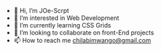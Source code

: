 - 👋 Hi, I’m JOe-Scrpt
- 👀 I’m interested in Web Development
- 🌱 I’m currently learning CSS Grids
- 💞️ I’m looking to collaborate on front-End projects
- 📫 How to reach me chilabimwango@gmail.com

<!---
JOe-Scrpt/JOe-Scrpt is a ✨ special ✨ repository because its `README.md` (this file) appears on your GitHub profile.
You can click the Preview link to take a look at your changes.
--->
